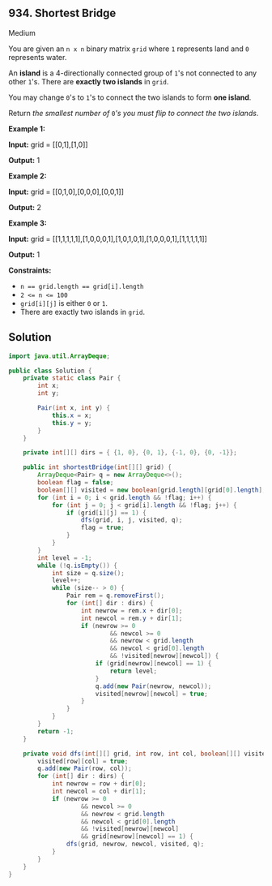## 934\. Shortest Bridge

Medium

You are given an `n x n` binary matrix `grid` where `1` represents land and `0` represents water.

An **island** is a 4-directionally connected group of `1`'s not connected to any other `1`'s. There are **exactly two islands** in `grid`.

You may change `0`'s to `1`'s to connect the two islands to form **one island**.

Return _the smallest number of_ `0`_'s you must flip to connect the two islands_.

**Example 1:**

**Input:** grid = [[0,1],[1,0]]

**Output:** 1

**Example 2:**

**Input:** grid = [[0,1,0],[0,0,0],[0,0,1]]

**Output:** 2

**Example 3:**

**Input:** grid = [[1,1,1,1,1],[1,0,0,0,1],[1,0,1,0,1],[1,0,0,0,1],[1,1,1,1,1]]

**Output:** 1

**Constraints:**

*   `n == grid.length == grid[i].length`
*   `2 <= n <= 100`
*   `grid[i][j]` is either `0` or `1`.
*   There are exactly two islands in `grid`.

## Solution

```java
import java.util.ArrayDeque;

public class Solution {
    private static class Pair {
        int x;
        int y;

        Pair(int x, int y) {
            this.x = x;
            this.y = y;
        }
    }

    private int[][] dirs = { {1, 0}, {0, 1}, {-1, 0}, {0, -1}};

    public int shortestBridge(int[][] grid) {
        ArrayDeque<Pair> q = new ArrayDeque<>();
        boolean flag = false;
        boolean[][] visited = new boolean[grid.length][grid[0].length];
        for (int i = 0; i < grid.length && !flag; i++) {
            for (int j = 0; j < grid[i].length && !flag; j++) {
                if (grid[i][j] == 1) {
                    dfs(grid, i, j, visited, q);
                    flag = true;
                }
            }
        }
        int level = -1;
        while (!q.isEmpty()) {
            int size = q.size();
            level++;
            while (size-- > 0) {
                Pair rem = q.removeFirst();
                for (int[] dir : dirs) {
                    int newrow = rem.x + dir[0];
                    int newcol = rem.y + dir[1];
                    if (newrow >= 0
                            && newcol >= 0
                            && newrow < grid.length
                            && newcol < grid[0].length
                            && !visited[newrow][newcol]) {
                        if (grid[newrow][newcol] == 1) {
                            return level;
                        }
                        q.add(new Pair(newrow, newcol));
                        visited[newrow][newcol] = true;
                    }
                }
            }
        }
        return -1;
    }

    private void dfs(int[][] grid, int row, int col, boolean[][] visited, ArrayDeque<Pair> q) {
        visited[row][col] = true;
        q.add(new Pair(row, col));
        for (int[] dir : dirs) {
            int newrow = row + dir[0];
            int newcol = col + dir[1];
            if (newrow >= 0
                    && newcol >= 0
                    && newrow < grid.length
                    && newcol < grid[0].length
                    && !visited[newrow][newcol]
                    && grid[newrow][newcol] == 1) {
                dfs(grid, newrow, newcol, visited, q);
            }
        }
    }
}
```